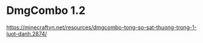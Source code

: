 # DmgCombo 1.2  
https://minecraftvn.net/resources/dmgcombo-tong-so-sat-thuong-trong-1-luot-danh.2874/
